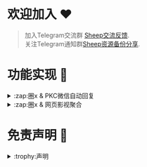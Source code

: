 # 欢迎加入 :hearts:
> 加入Telegram交流群 [Sheep交流反馈](https://t.me/sheep_007_xiaoyang).  
> 关注Telegram通知群[Sheep资源备份分享](https://t.me/sheep_007xiaoyang).

# 功能实现 :space_invader:

<details>
  <summary>:zap:圈x & PKC微信自动回复</summary>
 
### 使用方法

**![效果如下](https://www.helloimg.com/i/2025/02/08/67a735a6a3b9d.jpeg)  

**1**. QuantumultX设置开启进入HTTP Backend(右上角第二个)开启该功能，并设置(右上角第一个):    
监听地址:`127.0.0.1`  
端口:`9999`  
**2**.在HTTP Backend里面(右上角第三个)➕填入[backend]处理请求路径与脚本路径(第一次配置好重启圈x才能生效):       
处理请求路径:  `^/sheep/pkc/gpt/`      
脚本路径: [长按复制](https://raw.githubusercontent.com/SheepFJ/Sheep/refs/heads/main/sheepTask/pkcWeChatGpt.js)         
**3**.设置微信pkc插件--关键词自动回复:      
pkc插件中打开关键词自动回复，进入关键词回复设置右上点添加，自动回复文本(必填)中填写 `/pkc text 1 [原文]`  
**4**.设置微信pkc插件--自定义接口Api：  
打开自定义文本api，然后进入配置，在API1(与第三步text 1对应第一个)中填写 `http://127.0.0.1:9999/sheep/pkc/gpt/[参数1]/`   
在自定义内容API1中填写 `[content]`（如果打开了文字转语言,在自定义前缀API1中填写 `yy` 可自动将文字转语音）    
**5**.配合BoxJs([怎么使用BoxJS](https://t.me/sheep_007xiaoyang/13))修改AI设定，猫娘风，幽默风，由你设置:boxjs订阅链接： [长按复制](https://raw.githubusercontent.com/SheepFJ/Sheep/refs/heads/main/sheepTask/sheepTaskBoxJs.json)      



</details>

<details>
  <summary>:zap:圈x & 网页影视聚合</summary>
 
### 使用方法
**[获取帮助](https://t.me/sheep_007_xiaoyang)**  
**1:导入圈x脚本重写** [长按复制](https://raw.githubusercontent.com/SheepFJ/Sheep/refs/heads/main/SiriVideoPlay/videoPlayAggregation.js)  
**2:访问网页即可使用** [点击跳转](https://movies.disney.com/sheep/video/search/)



</details>

# 免责声明 :book:

<details>
  <summary>:trophy:声明</summary>
  
### :construction:免责声明：

* 本项目中的所有解锁与解密分析脚本仅供资源共享与学习交流之用，不对其合法性、准确性、完整性和有效性作任何保证，请用户自行评估和判断。

* 任何间接使用本项目脚本的行为，包括但不限于搭建 VPS 或在违反国家/地区法律及相关规定的情况下传播内容，由此导致的隐私泄漏或其他后果，概由用户自行承担责任。

* 禁止将本项目的任何内容用于商业用途或任何非法目的，因不当使用而引发的后果由使用者自行负责。

* 若任何单位或个人认为本项目的脚本可能侵犯其合法权益，请及时提供身份及权利证明，我们将在核实后移除相关内容。

* 对于脚本使用中可能出现的任何问题，包括但不限于因脚本错误而造成的损失或损害，项目不承担任何责任。

* 用户需在下载后 24 小时内从计算机或移动设备中完全删除上述内容。

* 任何以任何方式访问或使用本项目脚本的用户，均应仔细阅读并遵守本声明。我们保留随时修改或补充本免责声明的权利。使用或复制任何相关内容即视为您已接受本声明。


</details>

